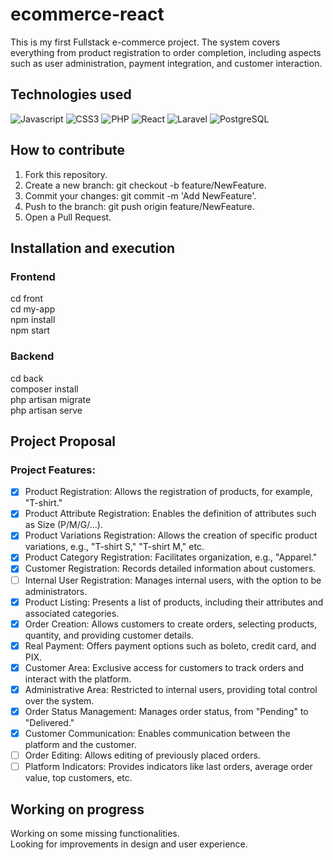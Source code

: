 # ecommerce-react
This is my first Fullstack e-commerce project. The system covers everything from product registration to order completion, including aspects such as user administration, payment integration, and customer interaction.

## Technologies used
![Javascript](https://img.shields.io/badge/JavaScript-F7DF1E?style=for-the-badge&logo=javascript&logoColor=black)
![CSS3](https://img.shields.io/badge/CSS3-1572B6?style=for-the-badge&logo=css3&logoColor=white)
![PHP](https://img.shields.io/badge/PHP-777BB4?style=for-the-badge&logo=php&logoColor=white)
![React](https://img.shields.io/badge/React-20232A?style=for-the-badge&logo=react&logoColor=61DAFB)
![Laravel](https://img.shields.io/badge/Laravel-FF2D20?style=for-the-badge&logo=laravel&logoColor=white)
![PostgreSQL](https://img.shields.io/badge/PostgreSQL-316192?style=for-the-badge&logo=postgresql&logoColor=white)

## How to contribute
1. Fork this repository.
2. Create a new branch: git checkout -b feature/NewFeature.  
3. Commit your changes: git commit -m 'Add NewFeature'.  
4. Push to the branch: git push origin feature/NewFeature.  
5. Open a Pull Request.  

## Installation and execution

### Frontend
cd front  
cd my-app    
npm install  
npm start  

### Backend
cd back  
composer install  
php artisan migrate  
php artisan serve  

## Project Proposal
### Project Features:
- [x] Product Registration: Allows the registration of products, for example, "T-shirt."  
- [x] Product Attribute Registration: Enables the definition of attributes such as Size (P/M/G/...).  
- [x] Product Variations Registration: Allows the creation of specific product variations, e.g., "T-shirt S," "T-shirt M," etc.  
- [x] Product Category Registration: Facilitates organization, e.g., "Apparel."  
- [x] Customer Registration: Records detailed information about customers.  
- [ ] Internal User Registration: Manages internal users, with the option to be administrators.  
- [x] Product Listing: Presents a list of products, including their attributes and associated categories.  
- [x] Order Creation: Allows customers to create orders, selecting products, quantity, and providing customer details.  
- [x] Real Payment: Offers payment options such as boleto, credit card, and PIX.  
- [x] Customer Area: Exclusive access for customers to track orders and interact with the platform.  
- [x] Administrative Area: Restricted to internal users, providing total control over the system.  
- [x] Order Status Management: Manages order status, from "Pending" to "Delivered."  
- [x] Customer Communication: Enables communication between the platform and the customer.  
- [ ] Order Editing: Allows editing of previously placed orders.  
- [ ] Platform Indicators: Provides indicators like last orders, average order value, top customers, etc.  

## Working on progress
Working on some missing functionalities.  
Looking for improvements in design and user experience.  
